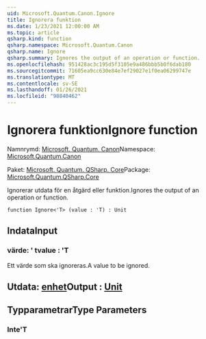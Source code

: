 ```yaml
---
uid: Microsoft.Quantum.Canon.Ignore
title: Ignorera funktion
ms.date: 1/23/2021 12:00:00 AM
ms.topic: article
qsharp.kind: function
qsharp.namespace: Microsoft.Quantum.Canon
qsharp.name: Ignore
qsharp.summary: Ignores the output of an operation or function.
ms.openlocfilehash: 951428ac3c195d5f3105e9a486bbb5b0f6dab180
ms.sourcegitcommit: 71605ea9cc630e84e7ef29027e1f0ea06299747e
ms.translationtype: MT
ms.contentlocale: sv-SE
ms.lasthandoff: 01/26/2021
ms.locfileid: "98840462"
---
```

# <a name="ignore-function"></a><span data-ttu-id="e0e5b-102">Ignorera funktion</span><span class="sxs-lookup"><span data-stu-id="e0e5b-102">Ignore function</span></span>

<span data-ttu-id="e0e5b-103">Namnrymd: [Microsoft. Quantum. Canon](xref:Microsoft.Quantum.Canon)</span><span class="sxs-lookup"><span data-stu-id="e0e5b-103">Namespace: [Microsoft.Quantum.Canon](xref:Microsoft.Quantum.Canon)</span></span>

<span data-ttu-id="e0e5b-104">Paket: [Microsoft. Quantum. QSharp. Core](https://nuget.org/packages/Microsoft.Quantum.QSharp.Core)</span><span class="sxs-lookup"><span data-stu-id="e0e5b-104">Package: [Microsoft.Quantum.QSharp.Core](https://nuget.org/packages/Microsoft.Quantum.QSharp.Core)</span></span>


<span data-ttu-id="e0e5b-105">Ignorerar utdata för en åtgärd eller funktion.</span><span class="sxs-lookup"><span data-stu-id="e0e5b-105">Ignores the output of an operation or function.</span></span>

```qsharp
function Ignore<'T> (value : 'T) : Unit
```


## <a name="input"></a><span data-ttu-id="e0e5b-106">Indata</span><span class="sxs-lookup"><span data-stu-id="e0e5b-106">Input</span></span>

### <a name="value--t"></a><span data-ttu-id="e0e5b-107">värde: ' t</span><span class="sxs-lookup"><span data-stu-id="e0e5b-107">value : 'T</span></span>

<span data-ttu-id="e0e5b-108">Ett värde som ska ignoreras.</span><span class="sxs-lookup"><span data-stu-id="e0e5b-108">A value to be ignored.</span></span>



## <a name="output--unit"></a><span data-ttu-id="e0e5b-109">Utdata: [enhet](xref:microsoft.quantum.lang-ref.unit)</span><span class="sxs-lookup"><span data-stu-id="e0e5b-109">Output : [Unit](xref:microsoft.quantum.lang-ref.unit)</span></span>



## <a name="type-parameters"></a><span data-ttu-id="e0e5b-110">Typparametrar</span><span class="sxs-lookup"><span data-stu-id="e0e5b-110">Type Parameters</span></span>

### <a name="t"></a><span data-ttu-id="e0e5b-111">Inte</span><span class="sxs-lookup"><span data-stu-id="e0e5b-111">'T</span></span>

